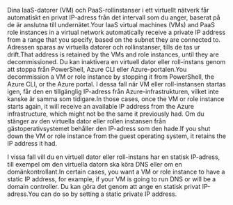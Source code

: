 <span data-ttu-id="8e188-101">Dina IaaS-datorer (VM) och PaaS-rollinstanser i ett virtuellt nätverk får automatiskt en privat IP-adress från det intervall som du anger, baserat på de är anslutna till undernätet.</span><span class="sxs-lookup"><span data-stu-id="8e188-101">Your IaaS virtual machines (VMs) and PaaS role instances in a virtual network automatically receive a private IP address from a range that you specify, based on the subnet they are connected to.</span></span> <span data-ttu-id="8e188-102">Adressen sparas av virtuella datorer och rollinstanser, tills de tas ur drift.</span><span class="sxs-lookup"><span data-stu-id="8e188-102">That address is retained by the VMs and role instances, until they are decommissioned.</span></span> <span data-ttu-id="8e188-103">Du kan inaktivera en virtuell dator eller roll-instans genom att stoppa från PowerShell, Azure CLI eller Azure-portalen.</span><span class="sxs-lookup"><span data-stu-id="8e188-103">You decommission a VM or role instance by stopping it from PowerShell, the Azure CLI, or the Azure portal.</span></span> <span data-ttu-id="8e188-104">I dessa fall när VM eller roll-instansen startas igen, får den en tillgänglig IP-adress från Azure-infrastrukturen, vilket inte kanske är samma som tidigare.</span><span class="sxs-lookup"><span data-stu-id="8e188-104">In those cases, once the VM or role instance starts again, it will receive an available IP address from the Azure infrastructure, which might not be the same it previously had.</span></span> <span data-ttu-id="8e188-105">Om du stänger av den virtuella dator eller rollen instansen från gästoperativsystemet behåller den IP-adress som den hade.</span><span class="sxs-lookup"><span data-stu-id="8e188-105">If you shut down the VM or role instance from the guest operating system, it retains the IP address it had.</span></span>  

<span data-ttu-id="8e188-106">I vissa fall vill du en virtuell dator eller roll-instans har en statisk IP-adress, till exempel om den virtuella datorn ska köra DNS eller om en domänkontrollant.</span><span class="sxs-lookup"><span data-stu-id="8e188-106">In certain cases, you want a VM or role instance to have a static IP address, for example, if your VM is going to run DNS or will be a domain controller.</span></span> <span data-ttu-id="8e188-107">Du kan göra det genom att ange en statisk privat IP-adress.</span><span class="sxs-lookup"><span data-stu-id="8e188-107">You can do so by setting a static private IP address.</span></span>

